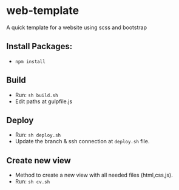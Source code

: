 # web-template
A quick template for a website using scss and bootstrap

## Install Packages:
* ``` npm install ```

## Build
* Run: ``` sh build.sh ```
* Edit paths at gulpfile.js

## Deploy
* Run: ``` sh deploy.sh ```
* Update the branch & ssh connection at 
`deploy.sh` file.

## Create new view
* Method to create a new view with all needed files (html,css,js).
* Run: `sh cv.sh`
